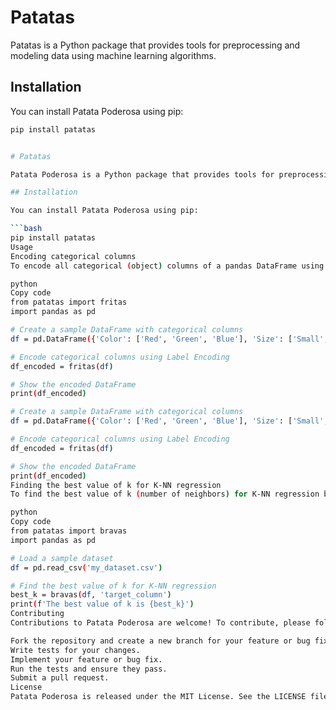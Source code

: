 # Patatas 

Patatas is a Python package that provides tools for preprocessing and modeling data using machine learning algorithms.

## Installation

You can install Patata Poderosa using pip:

```bash
pip install patatas


# Patatas

Patata Poderosa is a Python package that provides tools for preprocessing and modeling data using machine learning algorithms.

## Installation

You can install Patata Poderosa using pip:

```bash
pip install patatas
Usage
Encoding categorical columns
To encode all categorical (object) columns of a pandas DataFrame using Label Encoding, you can use the fritas() function:

python
Copy code
from patatas import fritas
import pandas as pd

# Create a sample DataFrame with categorical columns
df = pd.DataFrame({'Color': ['Red', 'Green', 'Blue'], 'Size': ['Small', 'Medium', 'Large']})

# Encode categorical columns using Label Encoding
df_encoded = fritas(df)

# Show the encoded DataFrame
print(df_encoded)

# Create a sample DataFrame with categorical columns
df = pd.DataFrame({'Color': ['Red', 'Green', 'Blue'], 'Size': ['Small', 'Medium', 'Large']})

# Encode categorical columns using Label Encoding
df_encoded = fritas(df)

# Show the encoded DataFrame
print(df_encoded)
Finding the best value of k for K-NN regression
To find the best value of k (number of neighbors) for K-NN regression based on the mean squared error, you can use the bravas() function:

python
Copy code
from patatas import bravas
import pandas as pd

# Load a sample dataset
df = pd.read_csv('my_dataset.csv')

# Find the best value of k for K-NN regression
best_k = bravas(df, 'target_column')
print(f'The best value of k is {best_k}')
Contributing
Contributions to Patata Poderosa are welcome! To contribute, please follow these steps:

Fork the repository and create a new branch for your feature or bug fix.
Write tests for your changes.
Implement your feature or bug fix.
Run the tests and ensure they pass.
Submit a pull request.
License
Patata Poderosa is released under the MIT License. See the LICENSE file for more details.

